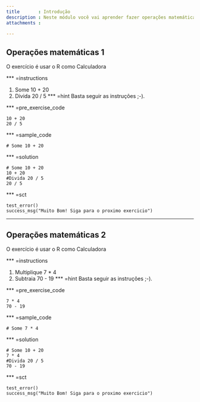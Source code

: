 ```yaml
---
title       : Introdução
description : Neste módulo você vai aprender fazer operações matemáticas no console, criar objetos (variáveis), pedir ajuda, e os principais tipos (classes) de dados.
attachments :

---
```

## Operações matemáticas 1

O exercício é usar o R como Calculadora 

*** =instructions
1.  Some 10 + 20
2.  Divida 20 / 5
*** =hint
Basta seguir as instruções ;-).

 *** =pre_exercise_code
  ```{r}
  10 + 20
  20 / 5
  ```
  
  *** =sample_code
  ```{r}
  # Some 10 + 20
  ```
  
  *** =solution
  ```{r}
  # Some 10 + 20
  10 + 20
  #Divida 20 / 5
  20 / 5
  ```
  
  *** =sct
  ```{r}
  test_error()
  success_msg("Muito Bom! Siga para o proximo exercicio")
  ```
  
---
  
## Operações matemáticas 2

O exercício é usar o R como Calculadora 

*** =instructions
1.  Multiplique 7 * 4
2.  Subtraia 70 - 19
*** =hint
Basta seguir as instruções ;-).

 *** =pre_exercise_code
  ```{r}
  7 * 4
  70 - 19
  ```
  
  *** =sample_code
  ```{r}
  # Some 7 * 4
  ```
  
  *** =solution
  ```{r}
  # Some 10 + 20
  7 * 4
  #Divida 20 / 5
  70 - 19
  ```
  
  *** =sct
  ```{r}
  test_error()
  success_msg("Muito Bom! Siga para o proximo exercicio")
  ```
